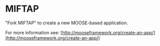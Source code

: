 MIFTAP
=====

"Fork MIFTAP" to create a new MOOSE-based application.

For more information see: [http://mooseframework.org/create-an-app/](http://mooseframework.org/create-an-app/)
